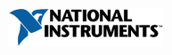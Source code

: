<p><a style="border-bottom: 0px solid #ccc;" href="http://ni.com
"><img src="exhibitor_5.svg" style="height:70px;width:auto;" /></a></p>